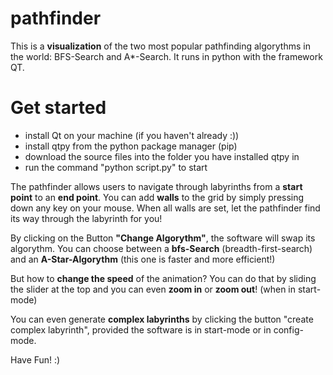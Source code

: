 # pathfinder

This is a **visualization** of the two most popular pathfinding algorythms in the world: BFS-Search and A*-Search.
It runs in python with the framework QT. 

# Get started
- install Qt on your machine (if you haven't already :))
- install qtpy from the python package manager (pip)
- download the source files into the folder you have installed qtpy in
- run the command "python script.py" to start



The pathfinder allows users to navigate through labyrinths from a **start point** to an **end point**. 
You can add **walls** to the grid by simply pressing down any key on your mouse. When all walls are set, let the pathfinder find its way through the labyrinth for you!


By clicking on the Button **"Change Algorythm"**, the software will swap its algorythm. You can choose between a **bfs-Search** (breadth-first-search) and an **A-Star-Algorythm** (this one is faster and more efficient!)


But how to **change the speed** of the animation?
You can do that by sliding the slider at the top and you can even **zoom in** or **zoom out**! (when in start-mode)

You can even generate **complex labyrinths** by clicking the button "create complex labyrinth", provided the software is in start-mode or in config-mode.


Have Fun! :)
